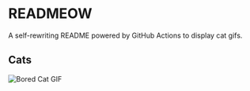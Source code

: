 # READMEOW

A self-rewriting README powered by GitHub Actions to display cat gifs.

## Cats

![Bored Cat GIF](https://media4.giphy.com/media/v1.Y2lkPTlhY2QwMmRhZWlmOXRtOGg1N2Z6N3U0bDRuZmJlaTJlcnlmZjByNWhhaTU2NXNpYyZlcD12MV9naWZzX3NlYXJjaCZjdD1n/mlvseq9yvZhba/200.gif)
